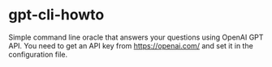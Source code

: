 # gpt-cli-howto

Simple command line oracle that answers your questions using OpenAI GPT API.
You need to get an API key from https://openai.com/ and set it in the
configuration file.
